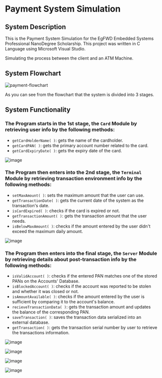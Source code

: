 # Payment System Simulation

## System Description

This is the Payment System Simulation for the EgFWD Embedded Systems Professional NanoDegree Scholarship. This project was written in C Language using Microsoft Visual Studio.

Simulating the process between the client and an ATM Machine.

## System Flowchart

![payment-flowchart](https://user-images.githubusercontent.com/36197508/192575778-f8b6573b-1e27-43ad-a885-75dafd1c43a3.jpeg)

As you can see from the flowchart that the system is divided into 3 stages.

## System Functionality

### The Program starts in the 1st stage, the `Card` Module by retrieving user info by the following methods:
- `getCardHolderName( )`: gets the name of the cardholder.
- `getCardPAN( )`: gets the primary account number related to the card.
- `getCardExpiryDate( )`: gets the expiry date of the card.

![image](https://user-images.githubusercontent.com/36197508/192577949-134176e3-4e07-4e70-95aa-aba9fd4cfc5a.png)

### The Program then enters into the 2nd stage, the `Terminal` Module by retrieving transaction environment info by the following methods:
- `setMaxAmount( )`: sets the maximum amount that the user can use.
- `getTransactionDate( )`: gets the current date of the system as the transaction's date.
- `isCardExpired( )`: checks if the card is expired or not.
- `getTransactionAmount( )`: gets the transaction amount that the user needs.
- `isBelowMaxAmount( )`: checks if the amount entered by the user didn't exceed the maximum daily amount.

![image](https://user-images.githubusercontent.com/36197508/192580781-c3b5a490-0f92-464a-999c-6aceec4ddd9d.png)

### The Program then enters into the final stage, the `Server` Module by retrieving details about post-transaction info by the following methods:
- `isValidAccount( )`: checks if the entered PAN matches one of the stored PANs on the Accounts' Database.
- `isBlockedAccount( )`: checks if the account was reported to be stolen and whether it was closed or not.
- `isAmountAvailable( )`: checks if the amount entered by the user is sufficient by comparing it to the account's balance.
- `recieveTransactionData( )`: gets the transaction amount and updates the balance of the corresponding PAN.
- `saveTransaction( )`: saves the transaction data serialized into an external database.
- `getTransaction( )`: gets the transaction serial number by user to retrieve the transactions information.

![image](https://user-images.githubusercontent.com/36197508/192580872-2340b1fe-d923-420a-bae2-a30780f70f86.png)

![image](https://user-images.githubusercontent.com/36197508/192580993-140fba16-be8f-4c96-8157-d8409c66216a.png)




![image](https://user-images.githubusercontent.com/36197508/192575154-beb3e8aa-55b3-46cb-bab8-a06e98f52925.png)


![image](https://user-images.githubusercontent.com/36197508/192573354-5b668414-698f-44d4-a10a-8dc638d1853e.png)
